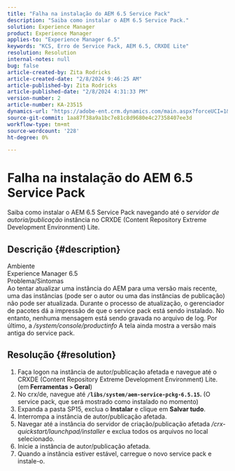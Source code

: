 ```yaml
---
title: "Falha na instalação do AEM 6.5 Service Pack"
description: "Saiba como instalar o AEM 6.5 Service Pack."
solution: Experience Manager
product: Experience Manager
applies-to: "Experience Manager 6.5"
keywords: "KCS, Erro de Service Pack, AEM 6.5, CRXDE Lite"
resolution: Resolution
internal-notes: null
bug: false
article-created-by: Zita Rodricks
article-created-date: "2/8/2024 9:46:25 AM"
article-published-by: Zita Rodricks
article-published-date: "2/8/2024 4:31:33 PM"
version-number: 2
article-number: KA-23515
dynamics-url: "https://adobe-ent.crm.dynamics.com/main.aspx?forceUCI=1&pagetype=entityrecord&etn=knowledgearticle&id=67af1fe6-66c6-ee11-9079-6045bd006704"
source-git-commit: 1aa87f38a9a1bc7e81c8d9680e4c27358407ee3d
workflow-type: tm+mt
source-wordcount: '228'
ht-degree: 0%

---
```


# Falha na instalação do AEM 6.5 Service Pack


Saiba como instalar o AEM 6.5 Service Pack navegando até o *servidor de autoria/publicação* instância no CRXDE (Content Repository Extreme Development Environment) Lite.

## Descrição {#description}

Ambiente<br>
Experience Manager 6.5
<br>Problema/Sintomas<br>
Ao tentar atualizar uma instância do AEM para uma versão mais recente, uma das instâncias (pode ser o autor ou uma das instâncias de publicação) não pode ser atualizada. Durante o processo de atualização, o gerenciador de pacotes dá a impressão de que o service pack está sendo instalado. No entanto, nenhuma mensagem está sendo gravada no arquivo de log. Por último, a */system/console/productinfo* A tela ainda mostra a versão mais antiga do service pack.


## Resolução {#resolution}


1. Faça logon na instância de autor/publicação afetada e navegue até o CRXDE (Content Repository Extreme Development Environment) Lite. (em<b> Ferramentas `>`  Geral</b>)
2. No crx/de, navegue até <b>`/libs/system/aem-service-pckg-6.5.15`. </b>(O service pack, que será mostrado como instalado no momento)
3. Expanda a pasta SP15, exclua o <b>Instalar</b> e clique em <b>Salvar tudo</b>.
4. Interrompa a instância de autor/publicação afetada.
5. Navegar até a instância do servidor de criação/publicação afetada */crx-quickstart/launchpad/installer* e exclua todos os arquivos no local selecionado.
6. Inicie a instância de autor/publicação afetada.
7. Quando a instância estiver estável, carregue o novo service pack e instale-o.

